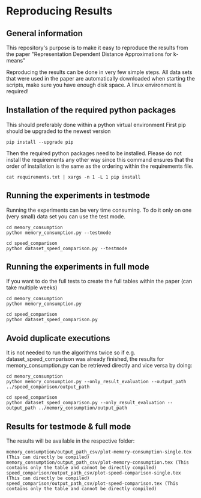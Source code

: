 # Reproducing Results

## General information
This repository's purpose is to make it easy to reproduce the results from the paper "Representation Dependent Distance Approximations for k-means"

Reproducing the results can be done in very few simple steps. All data sets that were used in the paper
are automatically downloaded when starting the scripts, make sure you have enough disk space. A linux environment is required!

## Installation of the required python packages
This should preferably done within a python virtual environment
First pip should be upgraded to the newest version
```
pip install --upgrade pip
```

Then the required python packages need to be installed. Please do not install the requirements any other way since this
command ensures that the order of installation is the same as the ordering within the requirements file. 
```
cat requirements.txt | xargs -n 1 -L 1 pip install
```

## Running the experiments in testmode
Running the experiments can be very time consuming. To do it only on one (very small) data set you can use the test mode.
```
cd memory_consumption 
python memory_consumption.py --testmode
```

```
cd speed_comparison
python dataset_speed_comparison.py --testmode
```
## Running the experiments in full mode
If you want to do the full tests to create the full tables within the paper (can take multiple weeks)
```
cd memory_consumption
python memory_consumption.py
```

```
cd speed_comparison
python dataset_speed_comparison.py
```
## Avoid duplicate executions
It is not needed to run the algorithms twice so if e.g. dataset_speed_comparison was already finished, the results for
memory_consumption.py can be retrieved directly and vice versa by doing:
```
cd memory_consumption
python memory_consumption.py --only_result_evaluation --output_path ../speed_comparison/output_path
```
```
cd speed_comparison
python dataset_speed_comparison.py --only_result_evaluation --output_path ../memory_consumption/output_path
```
## Results for testmode & full mode
The results will be available in the respective folder:
```
memory_consumption/output_path_csv/plot-memory-consumption-single.tex (This can directly be compiled)
memory_consumption/output_path_csv/plot-memory-consumption.tex (This contains only the table and cannot be directly compiled)
speed_comparison/output_path_csv/plot-speed-comparison-single.tex (This can directly be compiled)
speed_comparison/output_path_csv/plot-speed-comparison.tex (This contains only the table and cannot be directly compiled)
```
